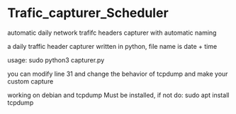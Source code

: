# Trafic_capturer_Scheduler
automatic daily network trafifc headers capturer with automatic naming

a daily traffic header capturer written in python,
file name is date + time

usage: sudo python3 capturer.py

you can modify line 31 and change the behavior of tcpdump and make your custom capture

working on debian and tcpdump Must be installed, if not do: sudo apt install tcpdump
